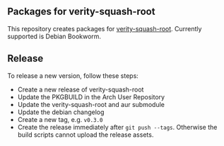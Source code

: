 Packages for verity-squash-root
-------------------------------

This repository creates packages for [verity-squash-root](https://github.com/brandsimon/verity-squash-root).
Currently supported is Debian Bookworm.

## Release

To release a new version, follow these steps:

- Create a new release of verity-squash-root
- Update the PKGBUILD in the Arch User Repository
- Update the verity-squash-root and aur submodule
- Update the debian changelog
- Create a new tag, e.g. `v0.3.0`
- Create the release immediately after `git push --tags`. Otherwise
the build scripts cannot upload the release assets.
